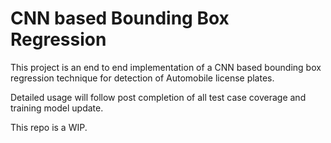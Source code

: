 # CNN based Bounding Box Regression

This project is an end to end implementation of a CNN based bounding box regression technique for detection of
Automobile license plates.

Detailed usage will follow post completion of all test case coverage and training model update.

This repo is a WIP.